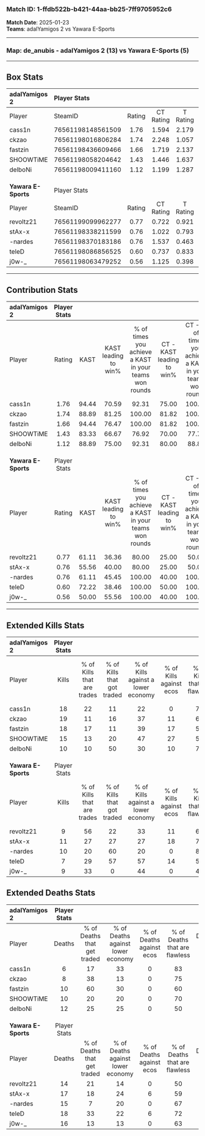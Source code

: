 ### Match ID: 1-ffdb522b-b421-44aa-bb25-7ff9705952c6  
**Match Date**: 2025-01-23  
**Teams**: adalYamigos 2 vs Yawara E-Sports  

---  

### **Map**: de_anubis - adalYamigos 2 (13) vs Yawara E-Sports (5)  
---  

## Box Stats  

| **adalYamigos 2**   | Player Stats      |        |           |          |       |       |       |         |        |      |     |
| :- | :- | :-: | :-: | :-: | :-: | :-: | :-: | :-: | :-: | :-: | :-: |
| Player              | SteamID           | Rating | CT Rating | T Rating | KAST  |  ADR  | Kills | Assists | Deaths | K/D  | HS% |
| cass1n              | 76561198148561509 |  1.76  |   1.594   |  2.179   | 94.44 | 89.5  |  18   |    6    |   6    | 3.00 | 55  |
| ckzao               | 76561198016806284 |  1.74  |   2.248   |  1.057   | 88.89 | 98.3  |  19   |    8    |   8    | 2.38 | 68  |
| fastzin             | 76561198436609466 |  1.66  |   1.719   |  2.137   | 94.44 | 100.4 |  18   |    4    |   10   | 1.80 | 33  |
| SHOOWTiME           | 76561198058204642 |  1.43  |   1.446   |  1.637   | 83.33 | 90.7  |  15   |    8    |   10   | 1.50 | 53  |
| delboNi             | 76561198009411160 |  1.12  |   1.199   |  1.287   | 88.89 | 74.1  |  10   |    8    |   12   | 0.83 | 40  |
|                     |                   |        |           |          |       |       |       |         |        |      |     |
|                     |                   |        |           |          |       |       |       |         |        |      |     |
|                     |                   |        |           |          |       |       |       |         |        |      |     |
| **Yawara E-Sports** | Player Stats      |        |           |          |       |       |       |         |        |      |     |
| Player              | SteamID           | Rating | CT Rating | T Rating | KAST  |  ADR  | Kills | Assists | Deaths | K/D  | HS% |
| revoltz21           | 76561199099962277 |  0.77  |   0.722   |  0.921   | 61.11 | 70.0  |   9   |    3    |   14   | 0.64 | 66  |
| stAx-x              | 76561198338211599 |  0.76  |   1.022   |  0.793   | 55.56 | 73.8  |  11   |    6    |   17   | 0.65 | 45  |
| -nardes             | 76561198370183186 |  0.76  |   1.537   |  0.463   | 61.11 | 63.0  |  10   |    3    |   15   | 0.67 | 30  |
| teleD               | 76561198086856525 |  0.60  |   0.737   |  0.833   | 72.22 | 56.1  |   7   |    6    |   18   | 0.39 | 42  |
| j0w-_               | 76561198063479252 |  0.56  |   1.125   |  0.398   | 50.00 | 53.5  |   9   |    1    |   16   | 0.56 | 55  |
---  

## Contribution Stats  

| **adalYamigos 2**   | Player Stats |       |                      |                                                        |                           |                                                             |                          |                                                            |
| :- | :-: | :-: | :-: | :-: | :-: | :-: | :-: | :-: |
| Player              |    Rating    | KAST  | KAST leading to win% | % of times you achieve a KAST in your teams won rounds | CT - KAST leading to win% | CT - % of times you achieve a KAST in your teams won rounds | T - KAST leading to win% | T - % of times you achieve a KAST in your teams won rounds |
| cass1n              |     1.76     | 94.44 |        70.59         |                         92.31                          |           75.00           |                           100.00                            |          60.00           |                           75.00                            |
| ckzao               |     1.74     | 88.89 |        81.25         |                         100.00                         |           81.82           |                           100.00                            |          80.00           |                           100.00                           |
| fastzin             |     1.66     | 94.44 |        76.47         |                         100.00                         |           81.82           |                           100.00                            |          66.67           |                           100.00                           |
| SHOOWTiME           |     1.43     | 83.33 |        66.67         |                         76.92                          |           70.00           |                            77.78                            |          60.00           |                           75.00                            |
| delboNi             |     1.12     | 88.89 |        75.00         |                         92.31                          |           80.00           |                            88.89                            |          66.67           |                           100.00                           |
|                     |              |       |                      |                                                        |                           |                                                             |                          |                                                            |
|                     |              |       |                      |                                                        |                           |                                                             |                          |                                                            |
|                     |              |       |                      |                                                        |                           |                                                             |                          |                                                            |
| **Yawara E-Sports** | Player Stats |       |                      |                                                        |                           |                                                             |                          |                                                            |
| Player              |    Rating    | KAST  | KAST leading to win% | % of times you achieve a KAST in your teams won rounds | CT - KAST leading to win% | CT - % of times you achieve a KAST in your teams won rounds | T - KAST leading to win% | T - % of times you achieve a KAST in your teams won rounds |
| revoltz21           |     0.77     | 61.11 |        36.36         |                         80.00                          |           25.00           |                            50.00                            |          42.86           |                           100.00                           |
| stAx-x              |     0.76     | 55.56 |        40.00         |                         80.00                          |           25.00           |                            50.00                            |          50.00           |                           100.00                           |
| -nardes             |     0.76     | 61.11 |        45.45         |                         100.00                         |           40.00           |                           100.00                            |          50.00           |                           100.00                           |
| teleD               |     0.60     | 72.22 |        38.46         |                         100.00                         |           50.00           |                           100.00                            |          33.33           |                           100.00                           |
| j0w-_               |     0.56     | 50.00 |        55.56         |                         100.00                         |           40.00           |                           100.00                            |          75.00           |                           100.00                           |
---  

## Extended Kills Stats  

| **adalYamigos 2**   | Player Stats |                            |                            |                                    |                         |                              |                                 |                                       |                    |           |
| :- | :-: | :-: | :-: | :-: | :-: | :-: | :-: | :-: | :-: | :-: |
| Player              |    Kills     | % of Kills that are trades | % of Kills that got traded | % of Kills against a lower economy | % of Kills against ecos | % of Kills that are flawless | % of Kills that are close duels | % of Kills that are assisted by flash | Pistol Round Kills | AWP Kills |
| cass1n              |      18      |             22             |             11             |                 22                 |            0            |              72              |                6                |                   6                   |         5          |     3     |
| ckzao               |      19      |             11             |             16             |                 37                 |           11            |              63              |                0                |                   0                   |         0          |     1     |
| fastzin             |      18      |             17             |             11             |                 39                 |           17            |              56              |                6                |                   6                   |         0          |     3     |
| SHOOWTiME           |      15      |             13             |             20             |                 47                 |           27            |              53              |               13                |                   7                   |         0          |     1     |
| delboNi             |      10      |             10             |             50             |                 30                 |           10            |              70              |                0                |                  10                   |         0          |     2     |
|                     |              |                            |                            |                                    |                         |                              |                                 |                                       |                    |           |
|                     |              |                            |                            |                                    |                         |                              |                                 |                                       |                    |           |
|                     |              |                            |                            |                                    |                         |                              |                                 |                                       |                    |           |
| **Yawara E-Sports** | Player Stats |                            |                            |                                    |                         |                              |                                 |                                       |                    |           |
| Player              |    Kills     | % of Kills that are trades | % of Kills that got traded | % of Kills against a lower economy | % of Kills against ecos | % of Kills that are flawless | % of Kills that are close duels | % of Kills that are assisted by flash | Pistol Round Kills | AWP Kills |
| revoltz21           |      9       |             56             |             22             |                 33                 |           11            |              67              |               22                |                   0                   |         0          |     0     |
| stAx-x              |      11      |             27             |             27             |                 27                 |           18            |              73              |                0                |                   0                   |         0          |     1     |
| -nardes             |      10      |             20             |             60             |                 20                 |            0            |              80              |                0                |                   0                   |         2          |     2     |
| teleD               |      7       |             29             |             57             |                 57                 |           14            |              57              |               14                |                  14                   |         0          |     0     |
| j0w-_               |      9       |             33             |             0              |                 44                 |            0            |              44              |               22                |                  44                   |         0          |     1     |
## Extended Deaths Stats  

| **adalYamigos 2**   | Player Stats |                             |                                   |                          |                               |                            |                           |               |
| :- | :-: | :-: | :-: | :-: | :-: | :-: | :-: | :-: |
| Player              |    Deaths    | % of Deaths that get traded | % of Deaths against lower economy | % of Deaths against ecos | % of Deaths that are flawless | % of Deaths that are close | % of Deaths while blinded | Deaths to AWP |
| cass1n              |      6       |             17              |                33                 |            0             |              83               |             0              |             0             |       0       |
| ckzao               |      8       |             38              |                13                 |            0             |              75               |             0              |            13             |       1       |
| fastzin             |      10      |             60              |                30                 |            0             |              60               |             0              |             0             |       0       |
| SHOOWTiME           |      10      |             20              |                20                 |            0             |              70               |             20             |            10             |       0       |
| delboNi             |      12      |             25              |                25                 |            0             |              50               |             25             |            25             |       1       |
|                     |              |                             |                                   |                          |                               |                            |                           |               |
|                     |              |                             |                                   |                          |                               |                            |                           |               |
|                     |              |                             |                                   |                          |                               |                            |                           |               |
| **Yawara E-Sports** | Player Stats |                             |                                   |                          |                               |                            |                           |               |
| Player              |    Deaths    | % of Deaths that get traded | % of Deaths against lower economy | % of Deaths against ecos | % of Deaths that are flawless | % of Deaths that are close | % of Deaths while blinded | Deaths to AWP |
| revoltz21           |      14      |             21              |                14                 |            0             |              50               |             7              |             7             |       1       |
| stAx-x              |      17      |             18              |                24                 |            6             |              59               |             6              |             0             |       0       |
| -nardes             |      15      |              7              |                20                 |            0             |              67               |             7              |             7             |       2       |
| teleD               |      18      |             33              |                22                 |            6             |              72               |             6              |             6             |       1       |
| j0w-_               |      16      |             13              |                13                 |            0             |              63               |             0              |             6             |       1       |
